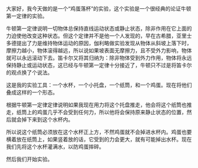 大家好，我今天做的是一个“鸡蛋落杯”的实验，这个实验是一个很经典的论证牛顿第一定律的实验。

牛顿第一定律说明一切物体总保持直线运动状态或静止状态，除非作用在它上面的力迫使他改变这种状态。但这个定律并不是他一个人发现的，早在古希腊，亚里士多德提出了力是维持物体运动的原因，伽利略做实验发现从物体从斜坡上落下时，摩擦力越小，物体滚得越远，所以说如果坡表面无摩擦力，且不受外力影响，物体就可以永远滚动下去。笛卡尔又将其归纳为：除非物体受到外力作用，物体将永远保持静止或运动状态，这已经与牛顿第一定律十分接近了，牛顿只不过是将笛卡尔的观点换了个说法。

这是我的实验工具：一个水杯，一个小托盘，一个纸筒，和一个鸡蛋。现在将他们叠成这样的一个形态。

根据牛顿第一定律定律说明如果我现在用力将这个托盘推走，他会将这个纸筒也推走，纸筒上的鸡蛋几乎不会受到任何力，所以他将会保持原来静止状态的位置，然后就会掉下来到这个水杯内。

所以说这个纸筒必须放在这个水杯正上方，不然鸡蛋就不会掉进水杯内。鸡蛋也要横着放在纸筒上，如果竖着放的话，它受到的力会更大，就有可能掉出水杯。现在我们先将这个水杯灌满水，以防鸡蛋摔碎。

然后我们开始实验。

